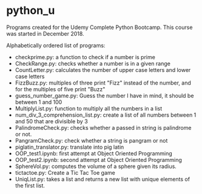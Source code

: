 # python_u
Programs created for the Udemy Complete Python Bootcamp. This course was started in December 2018.

Alphabetically ordered list of programs:

- checkprime.py: a function to check if a number is prime
- CheckRange.py: checks whether a number is in a given range
- CountLetter.py: calculates the number of upper case letters and lower case letters
- FizzBuzz.py: multiples of three print "Fizz" instead of the number, and for the multiples of five print "Buzz"
- guess_number_game.py: Guess the number I have in mind, it should be between 1 and 100
- MultiplyList.py: function to multiply all the numbers in a list
- num_div_3_comprehension_list.py: create a list of all numbers between 1 and 50 that are divisible by 3
- PalindromeCheck.py: checks whether a passed in string is palindrome or not.
- PangramCheck.py: check whether a string is pangram or not
- piglatin_translator.py: translate into pig latin
- OOP_test1.ipynb: first attempt at Object Oriented Programming
- OOP_test2.ipynb: second attempt at Object Oriented Programming
- SphereVol.py: computes the volume of a sphere given its radius.
- tictactoe.py: Create a Tic Tac Toe game
- UniqList.py: takes a list and returns a new list with unique elements of the first list.
